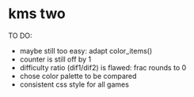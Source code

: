 # kms two

TO DO:
- maybe still too easy: adapt color_items()
- counter is still off by 1
- difficulty ratio (dif1/dif2) is flawed: frac rounds to 0
- chose color palette to be compared
- consistent css style for all games
